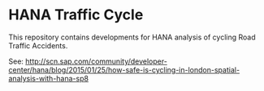 HANA Traffic Cycle
==================

This repository contains developments for HANA analysis of cycling Road Traffic Accidents.

See:
http://scn.sap.com/community/developer-center/hana/blog/2015/01/25/how-safe-is-cycling-in-london-spatial-analysis-with-hana-sp8
